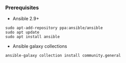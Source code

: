 ### Prerequisites

* Ansible 2.9+
```
sudo apt-add-repository ppa:ansible/ansible
sudo apt update
sudo apt install ansible
```
* Ansible galaxy collections
```
ansible-galaxy collection install community.general
```
